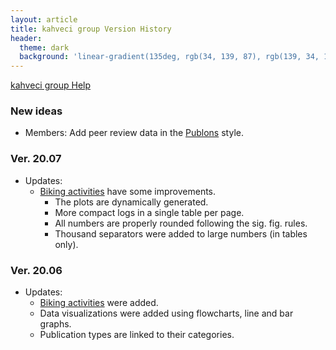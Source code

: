 ```yaml
---
layout: article
title: kahveci group Version History
header:
  theme: dark
  background: 'linear-gradient(135deg, rgb(34, 139, 87), rgb(139, 34, 139))'     
---
```


<a class="button button--outline-success button--pill button--xs" href="/help">kahveci group Help</a>

### New ideas

* Members: Add peer review data in the [Publons](https://publons.com) style.

### Ver. 20.07

* Updates:
  * [Biking activities](/biking) have some improvements.
    * The plots are dynamically generated.
    * More compact logs in a single table per page.
    * All numbers are properly rounded following the sig. fig. rules.
    * Thousand separators were added to large numbers (in tables only). 

### Ver. 20.06

* Updates:
  * [Biking activities](/biking) were added.
  * Data visualizations were added using flowcharts, line and bar graphs.
  * Publication types are linked to their categories.  
  